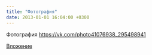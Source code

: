 ```yaml
---
title: "Фотография"
date: 2013-01-01 16:04:00 +0300
---
```


Фотография
https://vk.com/photo41076938_295498941

[Вложение](https://vk.com/photo41076938_295498941)
